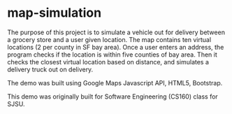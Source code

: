 # map-simulation
The purpose of this project is to simulate a vehicle out for delivery between a grocery store and a user given location. 
The map contains ten virtual locations (2 per county in SF bay area). Once a user enters an address, the program checks if the location is within five counties of bay area. Then it checks the closest virtual location based on distance, and simulates a delivery truck out on delivery. 

The demo was built using Google Maps Javascript API, HTML5, Bootstrap.

This demo was originally built for Software Engineering (CS160) class for SJSU. 

